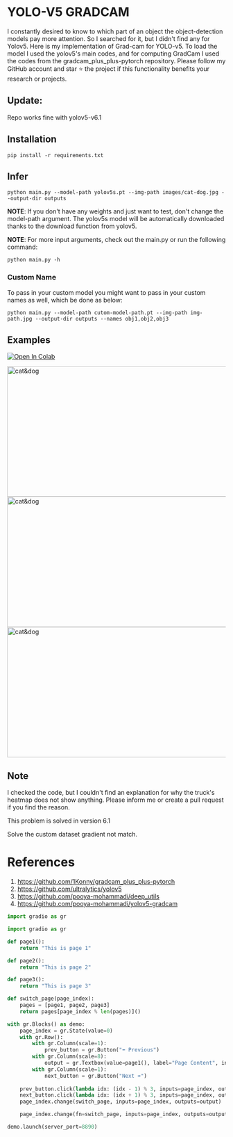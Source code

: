 # YOLO-V5 GRADCAM

I constantly desired to know to which part of an object the object-detection models pay more attention. So I searched for it, but I didn't find any for Yolov5.
Here is my implementation of Grad-cam for YOLO-v5. To load the model I used the yolov5's main codes, and for computing GradCam I used the codes from the gradcam_plus_plus-pytorch repository.
Please follow my GitHub account and star ⭐ the project if this functionality benefits your research or projects.

## Update:
Repo works fine with yolov5-v6.1


## Installation
`pip install -r requirements.txt`

## Infer
`python main.py --model-path yolov5s.pt --img-path images/cat-dog.jpg --output-dir outputs`

**NOTE**: If you don't have any weights and just want to test, don't change the model-path argument. The yolov5s model will be automatically downloaded thanks to the download function from yolov5. 

**NOTE**: For more input arguments, check out the main.py or run the following command:

```python main.py -h```

### Custom Name
To pass in your custom model you might want to pass in your custom names as well, which be done as below:
```
python main.py --model-path cutom-model-path.pt --img-path img-path.jpg --output-dir outputs --names obj1,obj2,obj3 
```
## Examples
[![Open In Colab](https://colab.research.google.com/assets/colab-badge.svg)](https://colab.research.google.com/github/pooya-mohammadi/yolov5-gradcam/blob/master/main.ipynb)

<img src="https://raw.githubusercontent.com/pooya-mohammadi/yolov5-gradcam/master/outputs/eagle-res.jpg" alt="cat&dog" height="300" width="1200">
<img src="https://raw.githubusercontent.com/pooya-mohammadi/yolov5-gradcam/master/outputs/cat-dog-res.jpg" alt="cat&dog" height="300" width="1200">
<img src="https://raw.githubusercontent.com/pooya-mohammadi/yolov5-gradcam/master/outputs/dog-res.jpg" alt="cat&dog" height="300" width="1200">

## Note
I checked the code, but I couldn't find an explanation for why the truck's heatmap does not show anything. Please inform me or create a pull request if you find the reason.

This problem is solved in version 6.1

Solve the custom dataset gradient not match.

# References
1. https://github.com/1Konny/gradcam_plus_plus-pytorch
2. https://github.com/ultralytics/yolov5
3. https://github.com/pooya-mohammadi/deep_utils
4. https://github.com/pooya-mohammadi/yolov5-gradcam
```python
import gradio as gr

import gradio as gr

def page1():
    return "This is page 1"

def page2():
    return "This is page 2"

def page3():
    return "This is page 3"

def switch_page(page_index):
    pages = [page1, page2, page3]
    return pages[page_index % len(pages)]()

with gr.Blocks() as demo:
    page_index = gr.State(value=0)
    with gr.Row():
        with gr.Column(scale=1):
            prev_button = gr.Button("⬅️ Previous")
        with gr.Column(scale=8):
            output = gr.Textbox(value=page1(), label="Page Content", interactive=False)
        with gr.Column(scale=1):
            next_button = gr.Button("Next ➡️")
    
    prev_button.click(lambda idx: (idx - 1) % 3, inputs=page_index, outputs=page_index)
    next_button.click(lambda idx: (idx + 1) % 3, inputs=page_index, outputs=page_index)
    page_index.change(switch_page, inputs=page_index, outputs=output)

    page_index.change(fn=switch_page, inputs=page_index, outputs=output)

demo.launch(server_port=8890)
